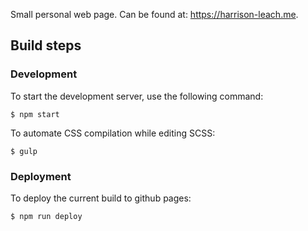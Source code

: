 Small personal web page. Can be found at: https://harrison-leach.me.

## Build steps
### Development
To start the development server, use the following command: 
```shell
$ npm start
```

To automate CSS compilation while editing SCSS:
```shell
$ gulp
```


### Deployment
To deploy the current build to github pages:
```shell
$ npm run deploy
```